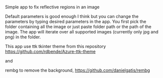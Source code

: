Simple app to fix reflective regions in an image

Default parameters is good enough I think but you can change the parameters by typing desired parameters in the app. You first pick the folder containing all the image or just paste folder path or the path of the image.
The app will iterate over all supported images (currently only jpg and png) in the folder.

This app use ttk tkinter theme from this repository https://github.com/rdbende/Azure-ttk-theme

and

rembg to remove the background, https://github.com/danielgatis/rembg
